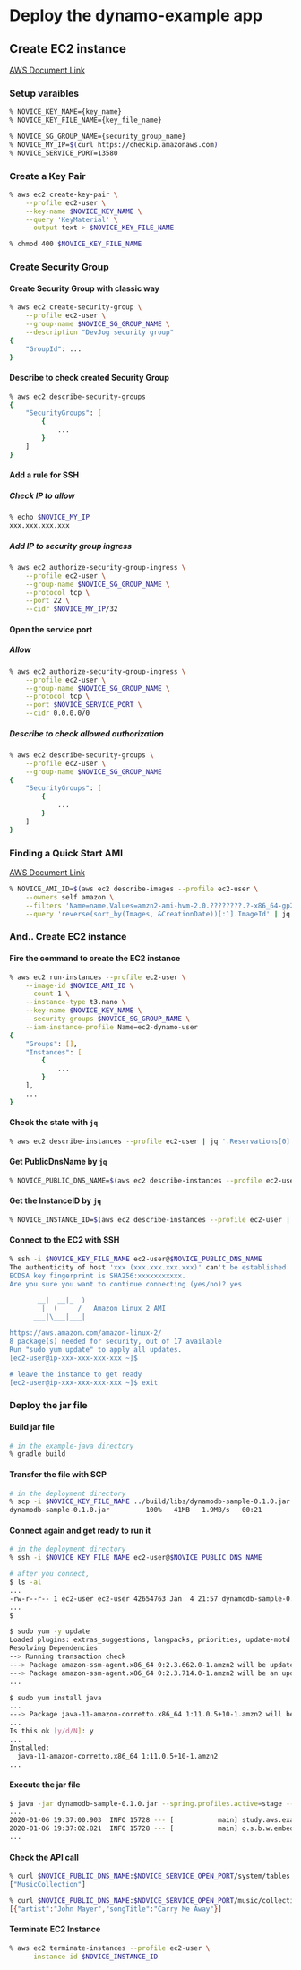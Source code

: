 # Deploy the dynamo-example app

## Create EC2 instance

[AWS Document Link](https://docs.aws.amazon.com/cli/latest/userguide/cli-services-ec2.html)

### Setup varaibles

```zsh
% NOVICE_KEY_NAME={key_name}
% NOVICE_KEY_FILE_NAME={key_file_name}

% NOVICE_SG_GROUP_NAME={security_group_name}
% NOVICE_MY_IP=$(curl https://checkip.amazonaws.com)
% NOVICE_SERVICE_PORT=13580
```

### Create a Key Pair

```zsh
% aws ec2 create-key-pair \
    --profile ec2-user \
    --key-name $NOVICE_KEY_NAME \
    --query 'KeyMaterial' \
    --output text > $NOVICE_KEY_FILE_NAME
```

```zsh
% chmod 400 $NOVICE_KEY_FILE_NAME
```

### Create Security Group

#### Create Security Group with classic way

```zsh
% aws ec2 create-security-group \
    --profile ec2-user \
    --group-name $NOVICE_SG_GROUP_NAME \
    --description "DevJog security group"
{
    "GroupId": ...
}
```

#### Describe to check created Security Group

```zsh
% aws ec2 describe-security-groups
{
    "SecurityGroups": [
        {
            ...
        }
    ]
}
```

#### Add a rule for SSH

##### Check IP to allow

```zsh
% echo $NOVICE_MY_IP
xxx.xxx.xxx.xxx
```

##### Add IP to security group ingress

```zsh
% aws ec2 authorize-security-group-ingress \
    --profile ec2-user \
    --group-name $NOVICE_SG_GROUP_NAME \
    --protocol tcp \
    --port 22 \
    --cidr $NOVICE_MY_IP/32
```

#### Open the service port

##### Allow

```zsh
% aws ec2 authorize-security-group-ingress \
    --profile ec2-user \
    --group-name $NOVICE_SG_GROUP_NAME \
    --protocol tcp \
    --port $NOVICE_SERVICE_PORT \
    --cidr 0.0.0.0/0
```

##### Describe to check allowed authorization

```zsh
% aws ec2 describe-security-groups \
    --profile ec2-user \
    --group-name $NOVICE_SG_GROUP_NAME
{
    "SecurityGroups": [
        {
            ...
        }
    ]
}
```

### Finding a Quick Start AMI

[AWS Document Link](https://docs.aws.amazon.com/AWSEC2/latest/UserGuide/finding-an-ami.html#finding-quick-start-ami)

```zsh
% NOVICE_AMI_ID=$(aws ec2 describe-images --profile ec2-user \
    --owners self amazon \
    --filters 'Name=name,Values=amzn2-ami-hvm-2.0.????????.?-x86_64-gp2' 'Name=state,Values=available' \
    --query 'reverse(sort_by(Images, &CreationDate))[:1].ImageId' | jq -r '.[0]')
```

### And.. Create EC2 instance

#### Fire the command to create the EC2 instance

```zsh
% aws ec2 run-instances --profile ec2-user \
    --image-id $NOVICE_AMI_ID \
    --count 1 \
    --instance-type t3.nano \
    --key-name $NOVICE_KEY_NAME \
    --security-groups $NOVICE_SG_GROUP_NAME \
    --iam-instance-profile Name=ec2-dynamo-user
{
    "Groups": [],
    "Instances": [
        {
            ...
        }
    ],
    ...
}
```

#### Check the state with `jq`

```zsh
% aws ec2 describe-instances --profile ec2-user | jq '.Reservations[0].Instances[0].State.Name'
```

#### Get PublicDnsName by `jq`

```zsh
% NOVICE_PUBLIC_DNS_NAME=$(aws ec2 describe-instances --profile ec2-user | jq -r '.Reservations[0].Instances[0].PublicDnsName')
```

#### Get the InstanceID by `jq`

```zsh
% NOVICE_INSTANCE_ID=$(aws ec2 describe-instances --profile ec2-user | jq -r '.Reservations[0].Instances[0].InstanceId')
```

#### Connect to the EC2 with SSH

```zsh
% ssh -i $NOVICE_KEY_FILE_NAME ec2-user@$NOVICE_PUBLIC_DNS_NAME
The authenticity of host 'xxx (xxx.xxx.xxx.xxx)' can't be established.
ECDSA key fingerprint is SHA256:xxxxxxxxxxx.
Are you sure you want to continue connecting (yes/no)? yes

       __|  __|_  )
       _|  (     /   Amazon Linux 2 AMI
      ___|\___|___|

https://aws.amazon.com/amazon-linux-2/
8 package(s) needed for security, out of 17 available
Run "sudo yum update" to apply all updates.
[ec2-user@ip-xxx-xxx-xxx-xxx ~]$

# leave the instance to get ready
[ec2-user@ip-xxx-xxx-xxx-xxx ~]$ exit
```

### Deploy the jar file

#### Build jar file

```zsh
# in the example-java directory
% gradle build
```

#### Transfer the file with SCP

```zsh
# in the deployment directory
% scp -i $NOVICE_KEY_FILE_NAME ../build/libs/dynamodb-sample-0.1.0.jar ec2-user@$NOVICE_PUBLIC_DNS_NAME:dynamodb-sample-0.1.0.jar
dynamodb-sample-0.1.0.jar         100%   41MB   1.9MB/s   00:21
```

#### Connect again and get ready to run it

```zsh
# in the deployment directory
% ssh -i $NOVICE_KEY_FILE_NAME ec2-user@$NOVICE_PUBLIC_DNS_NAME
```

```bash
# after you connect,
$ ls -al
...
-rw-r--r-- 1 ec2-user ec2-user 42654763 Jan  4 21:57 dynamodb-sample-0.1.0.jar
...
$
```

```bash
$ sudo yum -y update
Loaded plugins: extras_suggestions, langpacks, priorities, update-motd
Resolving Dependencies
--> Running transaction check
---> Package amazon-ssm-agent.x86_64 0:2.3.662.0-1.amzn2 will be updated
---> Package amazon-ssm-agent.x86_64 0:2.3.714.0-1.amzn2 will be an update
...

$ sudo yum install java
...
---> Package java-11-amazon-corretto.x86_64 1:11.0.5+10-1.amzn2 will be installed
...
Is this ok [y/d/N]: y
...
Installed:
  java-11-amazon-corretto.x86_64 1:11.0.5+10-1.amzn2  
...
```

#### Execute the jar file

```bash
$ java -jar dynamodb-sample-0.1.0.jar --spring.profiles.active=stage --server.port=13580
...
2020-01-06 19:37:00.903  INFO 15728 --- [           main] study.aws.example.dynamodb.Application   : The following profiles are active: stage
2020-01-06 19:37:02.821  INFO 15728 --- [           main] o.s.b.w.embedded.tomcat.TomcatWebServer  : Tomcat initialized with port(s): 13580 (http)
...
```

#### Check the API call

```zsh
% curl $NOVICE_PUBLIC_DNS_NAME:$NOVICE_SERVICE_OPEN_PORT/system/tables
["MusicCollection"]

% curl $NOVICE_PUBLIC_DNS_NAME:$NOVICE_SERVICE_OPEN_PORT/music/collections
[{"artist":"John Mayer","songTitle":"Carry Me Away"}]
```

#### Terminate EC2 Instance

```zsh
% aws ec2 terminate-instances --profile ec2-user \
    --instance-id $NOVICE_INSTANCE_ID
```
